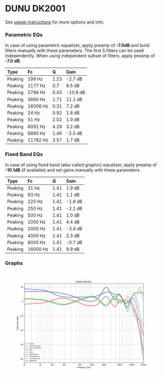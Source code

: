 # DUNU DK2001
See [usage instructions](https://github.com/jaakkopasanen/AutoEq#usage) for more options and info.

### Parametric EQs
In case of using parametric equalizer, apply preamp of **-7.0dB** and build filters manually
with these parameters. The first 5 filters can be used independently.
When using independent subset of filters, apply preamp of **-7.0 dB**.

| Type    | Fc       |    Q | Gain     |
|:--------|:---------|:-----|:---------|
| Peaking | 199 Hz   | 1.23 | -2.7 dB  |
| Peaking | 1177 Hz  | 0.7  | 8.5 dB   |
| Peaking | 2786 Hz  | 0.43 | -10.6 dB |
| Peaking | 3660 Hz  | 1.71 | 11.1 dB  |
| Peaking | 16006 Hz | 0.31 | 7.2 dB   |
| Peaking | 24 Hz    | 0.92 | 1.8 dB   |
| Peaking | 51 Hz    | 2.02 | 1.0 dB   |
| Peaking | 6091 Hz  | 4.29 | 3.2 dB   |
| Peaking | 6880 Hz  | 1.46 | -2.5 dB  |
| Peaking | 11782 Hz | 3.57 | 1.7 dB   |

### Fixed Band EQs
In case of using fixed band (also called graphic) equalizer, apply preamp of **-10.1dB**
(if available) and set gains manually with these parameters.

| Type    | Fc       |    Q | Gain    |
|:--------|:---------|:-----|:--------|
| Peaking | 31 Hz    | 1.41 | 1.9 dB  |
| Peaking | 63 Hz    | 1.41 | 1.1 dB  |
| Peaking | 125 Hz   | 1.41 | -1.8 dB |
| Peaking | 250 Hz   | 1.41 | -2.1 dB |
| Peaking | 500 Hz   | 1.41 | 1.0 dB  |
| Peaking | 1000 Hz  | 1.41 | 4.4 dB  |
| Peaking | 2000 Hz  | 1.41 | -3.4 dB |
| Peaking | 4000 Hz  | 1.41 | 2.3 dB  |
| Peaking | 8000 Hz  | 1.41 | -0.7 dB |
| Peaking | 16000 Hz | 1.41 | 9.9 dB  |

### Graphs
![](./DUNU%20DK2001.png)